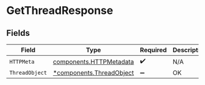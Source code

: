 # GetThreadResponse


## Fields

| Field                                                               | Type                                                                | Required                                                            | Description                                                         |
| ------------------------------------------------------------------- | ------------------------------------------------------------------- | ------------------------------------------------------------------- | ------------------------------------------------------------------- |
| `HTTPMeta`                                                          | [components.HTTPMetadata](../../models/components/httpmetadata.md)  | :heavy_check_mark:                                                  | N/A                                                                 |
| `ThreadObject`                                                      | [*components.ThreadObject](../../models/components/threadobject.md) | :heavy_minus_sign:                                                  | OK                                                                  |